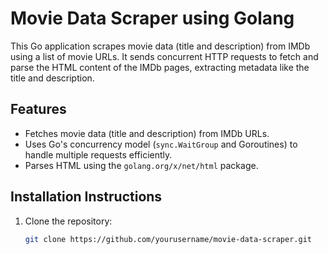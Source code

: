 # Movie Data Scraper using Golang

This Go application scrapes movie data (title and description) from IMDb using a list of movie URLs. It sends concurrent HTTP requests to fetch and parse the HTML content of the IMDb pages, extracting metadata like the title and description.

## Features
- Fetches movie data (title and description) from IMDb URLs.
- Uses Go's concurrency model (`sync.WaitGroup` and Goroutines) to handle multiple requests efficiently.
- Parses HTML using the `golang.org/x/net/html` package.

## Installation Instructions

1. Clone the repository:
   ```bash
   git clone https://github.com/yourusername/movie-data-scraper.git
